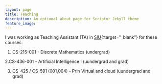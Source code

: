 ```yaml
---
layout: page
title: Teaching
description: An optional about page for Scriptor Jekyll theme
feature_image:
---
```


I was working as  Teaching Assistant (TA)  in [SIU](https://www.siu.edu){:target="_blank"} for these courses: 

1. CS-215-001 - Discrete Mathematics (undergrad)

2.CS-436-001 - Artificial Intelligence I (uundergrad and grad)

3. CS-425 / CS-591 (001,004) - Prin Virtual and cloud (uundergrad and grad)
